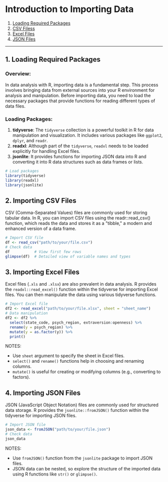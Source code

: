# Introduction to Importing Data

1. [Loading Required Packages](#loading)
2. [CSV Filess](#import-csv)
3. [Excel Files](#import-excel)
4. [JSON Files](#import-json)
---

## **1. Loading Required Packages** <a name="loading"></a>

### Overview:
In data analysis with R, importing data is a fundamental step. This process involves bringing data from external sources into your R environment for analysis and manipulation. Before importing data, you need to load the necessary packages that provide functions for reading different types of data files.

### Loading Packages:
1. **tidyverse**: The `tidyverse` collection is a powerful toolkit in R for data manipulation and visualization. It includes various packages like `ggplot2`, `dplyr`, and `readr`.
2. **readxl**: Although part of the `tidyverse`, `readxl` needs to be loaded explicitly for handling Excel files.
3. **jsonlite**: It provides functions for importing JSON data into R and converting it into R data structures such as data frames or lists.

```R
# Load packages
library(tidyverse)
library(readxl)
library(jsonlite)
```

## **2. Importing CSV Files** <a name="import-csv"></a>
CSV (Comma-Separated Values) files are commonly used for storing tabular data. In R, you can import CSV files using the readr::read_csv() function, which reads the data and stores it as a "tibble," a modern and enhanced version of a data frame.

```r
# Import CSV file
df <- read_csv("path/to/your/file.csv")
# Check data
df           # View first few rows
glimpse(df)  # Detailed view of variable names and types
```

## **3. Importing Excel Files** <a name="import-excel"></a>
Excel files (`.xls` and `.xlsx`) are also prevalent in data analysis. R provides the `readxl::read_excel()` function within the tidyverse for importing Excel files. You can then manipulate the data using various tidyverse functions.

```r
# Import Excel file
df2 <- read_excel("path/to/your/file.xlsx", sheet = "sheet_name")
# Data manipulation
df2 <- df2 %>%
  select(state_code, psych_region, extraversion:openness) %>%
  rename(y = psych_region) %>%
  mutate(y = as.factor(y)) %>%
  print()
```

NOTES:
- Use `sheet` argument to specify the sheet in Excel files.
- `select()` and `rename()` functions help in choosing and renaming columns.
- `mutate()` is useful for creating or modifying columns (e.g., converting to factors).

## **4. Importing JSON Files** <a name="import-json"></a>

JSON (JavaScript Object Notation) files are commonly used for structured data storage. R provides the `jsonlite::fromJSON()` function within the tidyverse for importing JSON files.

```r
# Import JSON file
json_data <- fromJSON("path/to/your/file.json")
# Check data
json_data
```
NOTES:
- Use `fromJSON()` function from the `jsonlite` package to import JSON files.
- JSON data can be nested, so explore the structure of the imported data using R functions like `str()` or `glimpse()`.